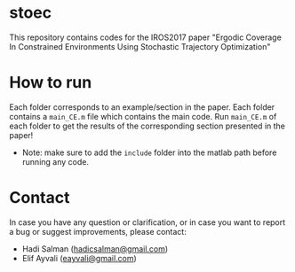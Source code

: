 # stoec
This repository contains codes for the IROS2017 paper "Ergodic Coverage In Constrained Environments Using Stochastic Trajectory Optimization" 
# How to run
Each folder corresponds to an example/section in the paper. Each folder contains a `main_CE.m` file which contains the main code. Run `main_CE.m` of each folder to get the results of the corresponding section presented in the paper!
* Note: make sure to add the `include` folder into the matlab path before running any code.

# Contact
In case you have any question or clarification, or in case you want to report a bug or suggest improvements, please contact:

* Hadi Salman (hadicsalman@gmail.com)
* Elif Ayvali (eayvali@gmail.com)
